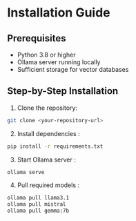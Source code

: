 
# Installation Guide

## Prerequisites

- Python 3.8 or higher
- Ollama server running locally
- Sufficient storage for vector databases

## Step-by-Step Installation


1. Clone the repository:
```bash
git clone <your-repository-url>
```

2. Install dependencies : 
```bash
pip install -r requirements.txt
```

3. Start Ollama server : 
```bash
ollama serve
```

4. Pull required models : 
```bash
ollama pull llama3.1
ollama pull mistral
ollama pull gemma:7b
```
